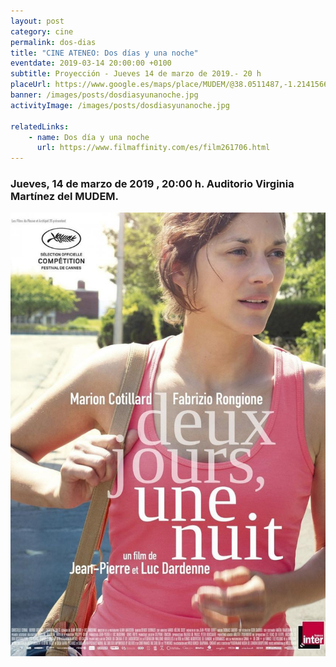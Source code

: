 ```yaml
---
layout: post
category: cine
permalink: dos-dias
title: "CINE ATENEO: Dos días y una noche"
eventdate: 2019-03-14 20:00:00 +0100
subtitle: Proyección - Jueves 14 de marzo de 2019.- 20 h
placeUrl: https://www.google.es/maps/place/MUDEM/@38.0511487,-1.2141566,15z/data=!4m5!3m4!1s0x0:0xde6031502e1b4fbc!8m2!3d38.0511487!4d-1.2141566
banner: /images/posts/dosdiasyunanoche.jpg
activityImage: /images/posts/dosdiasyunanoche.jpg

relatedLinks: 
    - name: Dos día y una noche
      url: https://www.filmaffinity.com/es/film261706.html
---
```


### Jueves, 14 de marzo de 2019 , 20:00 h. Auditorio Virginia Martínez del MUDEM.


![cartel](/images/posts/dosdiasyunanoche.jpg)
